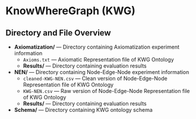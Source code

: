 # KnowWhereGraph (KWG)

## Directory and File Overview
* **Axiomatization/** — Directory containing Axiomatization experiment information
    * `Axioms.txt` — Axiomatic Representation file of KWG Ontology
    * **Results/** — Directory containing evaluation results
* **NEN/** — Directory containing Node-Edge-Node experiment information
    * `cleaned-KWG-NEN.csv` — Clean version of Node-Edge-Node Representation file of KWG Ontology
    * `KWG-NEN.csv` — Raw version of Node-Edge-Node Representation file of KWG Ontology
    * **Results/** — Directory containing evaluation results
* **Schema/** — Directory containing KWG ontology schema
